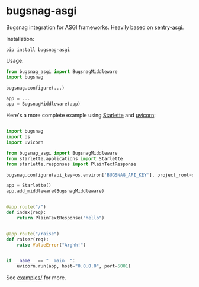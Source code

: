 # bugsnag-asgi

Bugsnag integration for ASGI frameworks.  Heavily based on [sentry-asgi](https://github.com/encode/sentry-asgi).

Installation:
```
pip install bugsnag-asgi
```

Usage:
```python
from bugsnag_asgi import BugsnagMiddleware
import bugsnag

bugsnag.configure(...)

app = ...
app = BugsnagMiddleware(app)
```

Here's a more complete example using [Starlette](https://github.com/encode/starlette) and [uvicorn](https://github.com/encode/uvicorn):
```python

import bugsnag
import os
import uvicorn

from bugsnag_asgi import BugsnagMiddleware
from starlette.applications import Starlette
from starlette.responses import PlainTextResponse

bugsnag.configure(api_key=os.environ['BUGSNAG_API_KEY'], project_root=os.getcwd())

app = Starlette()
app.add_middleware(BugsnagMiddleware)


@app.route("/")
def index(req):
    return PlainTextResponse("hello")


@app.route("/raise")
def raiser(req):
    raise ValueError("Arghh!")


if __name__ == "__main__":
    uvicorn.run(app, host="0.0.0.0", port=5001)
```

See [examples/](tree/master/examples) for more.
